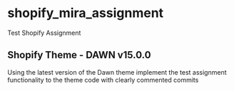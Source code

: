 # shopify_mira_assignment

Test Shopify Assignment

## Shopify Theme - DAWN v15.0.0

Using the latest version of the Dawn theme implement the test assignment functionality to the theme code with clearly commented commits
